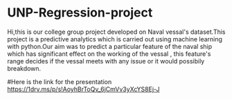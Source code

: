 # UNP-Regression-project
Hi,this is our college group project developed on Naval vessal's dataset.This project is a predictive analytics which is carried out using machine learning with python.Our aim was to predict a particular feature of the naval ship which has significant effect on the working of the vessal , this  feature's range decides if the vessal meets with any issue or it would possibily breakdown.


#Here is the link for the presentation
https://1drv.ms/p/s!AoyhBrToQv_6jCmVv3yXcYS8Ej-J
